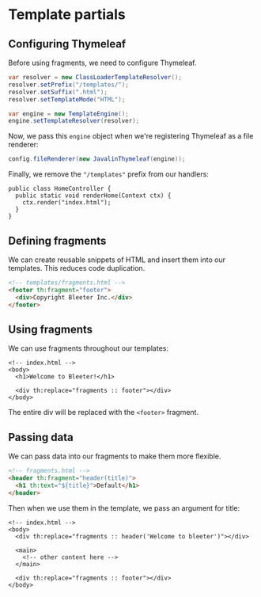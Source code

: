 # Template partials

## Configuring Thymeleaf

Before using fragments, we need to configure Thymeleaf.

```java
var resolver = new ClassLoaderTemplateResolver();
resolver.setPrefix("/templates/");
resolver.setSuffix(".html");
resolver.setTemplateMode("HTML");

var engine = new TemplateEngine();
engine.setTemplateResolver(resolver);
```

Now, we pass this `engine` object when we're registering Thymeleaf as a file
renderer:

```java
config.fileRenderer(new JavalinThymeleaf(engine));
```

Finally, we remove the `"/templates"` prefix from our handlers:

```java{3}
public class HomeController {
  public static void renderHome(Context ctx) {
    ctx.render("index.html");
  }
}
```

## Defining fragments

We can create reusable snippets of HTML and insert them into our templates. This
reduces code duplication.

```html
<!-- templates/fragments.html -->
<footer th:fragment="footer">
  <div>Copyright Bleeter Inc.</div>
</footer>
```

## Using fragments

We can use fragments throughout our templates:

```html{5}
<!-- index.html -->
<body>
  <h1>Welcome to Bleeter!</h1>

  <div th:replace="fragments :: footer"></div>
</body>
```

The entire div will be replaced with the `<footer>` fragment.

## Passing data

We can pass data into our fragments to make them more flexible.

```html
<!-- fragments.html -->
<header th:fragment="header(title)">
  <h1 th:text="${title}">Default</h1>
</header>
```

Then when we use them in the template, we pass an argument for title:

```html{3}
<!-- index.html -->
<body>
  <div th:replace="fragments :: header('Welcome to bleeter')"></div>

  <main>
    <!-- other content here -->
  </main>

  <div th:replace="fragments :: footer"></div>
</body>
```
